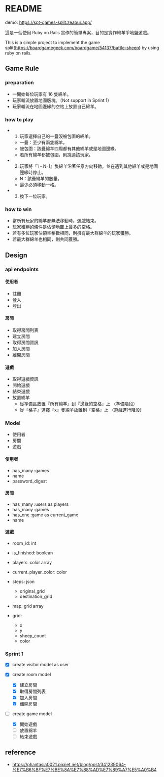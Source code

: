 # README

demo: https://spt-games-split.zeabur.app/

這是一個使用 Ruby on Rails 實作的簡單專案，目的是實作綿羊爭地盤遊戲。

This is a simple project to implement the game split(https://boardgamegeek.com/boardgame/54137/battle-sheep) by using ruby on rails.

## Game Rule

### preparation

- 一開始每位玩家有 16 隻綿羊。
- 玩家輪流放置地圖版塊。（Not support in Sprint 1）
- 玩家輪流在地圖邊緣的空格上放置自己綿羊。

### how to play

- 1. 玩家選擇自己的一疊沒被包圍的綿羊。
  - 一疊：至少有兩隻綿羊。
  - 被包圍：該疊綿羊四周都有其他綿羊或是地圖邊緣。
  - 若所有綿羊都被包圍，則跳過該玩家。
- 2. 玩家將『1 - N-1』隻綿羊沿著任意方向移動，並在遇到其他綿羊或是地圖邊緣時停止。
  - N：該疊綿羊的數量。
  - 最少必須移動一格。
- 3. 換下一位玩家。

### how to win

- 當所有玩家的綿羊都無法移動時，遊戲結束。
- 玩家獲勝的條件是佔領地圖上最多的空格。
- 若有多位玩家佔領空格數相同，則擁有最大群綿羊的玩家獲勝。
- 若最大群綿羊也相同，則共同獲勝。

## Design

### api endpoints

#### 使用者

- 註冊
- 登入
- 登出

#### 房間

- 取得房間列表
- 建立房間
- 取得房間資訊
- 加入房間
- 離開房間

#### 遊戲

- 取得遊戲資訊
- 開始遊戲
- 結束遊戲
- 放置綿羊
  - 從準備區放置『所有綿羊』到『邊緣的空格』上 （準備階段）
  - 從『格子』選擇『x』隻綿羊放置到『空格』上 （遊戲進行階段）

### Model

- 使用者
- 房間
- 遊戲

#### 使用者

- has_many :games
- name
- password_digest

#### 房間

- has_many :users as players
- has_many :games
- has_one :game as current_game
- name

#### 遊戲

- room_id: int
- is_finished: boolean
- players: color array
- current_player_color: color
- steps: json

  - original_grid
  - destination_grid

- map: grid array
- grid:
  - x
  - y
  - sheep_count
  - color

### Sprint 1

- [x] create visitor model as user
- [x] create room model

  - [x] 建立房間
  - [x] 取得房間列表
  - [x] 加入房間
  - [x] 離開房間

- [ ] create game model

  - [x] 開始遊戲
  - [ ] 放置綿羊
  - [ ] 結束遊戲

## reference

- https://phantasia0021.pixnet.net/blog/post/341239064-%E7%B6%BF%E7%BE%8A%E7%88%AD%E7%89%A7%E5%A0%B4

